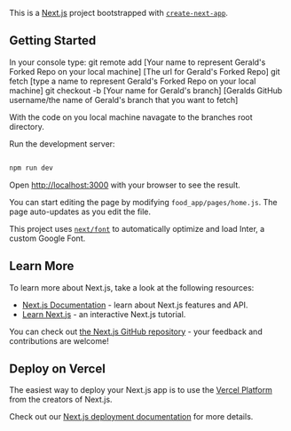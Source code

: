 This is a [Next.js](https://nextjs.org/) project bootstrapped with [`create-next-app`](https://github.com/vercel/next.js/tree/canary/packages/create-next-app).

## Getting Started

In your console type: git remote add [Your name to represent Gerald's Forked Repo on your local machine] [The url for Gerald's Forked Repo]
                      git fetch [type a name to represent Gerald's Forked Repo on your local machine]
                      git checkout -b [Your name for Gerald's branch] [Geralds GitHub username/the name of Gerald's branch that you want to fetch]

With the code on you local machine navagate to the branches root directory. 

Run the development server:

```bash

npm run dev

```

Open [http://localhost:3000](http://localhost:3000) with your browser to see the result.

You can start editing the page by modifying `food_app/pages/home.js`. The page auto-updates as you edit the file.

This project uses [`next/font`](https://nextjs.org/docs/basic-features/font-optimization) to automatically optimize and load Inter, a custom Google Font.

## Learn More

To learn more about Next.js, take a look at the following resources:

- [Next.js Documentation](https://nextjs.org/docs) - learn about Next.js features and API.
- [Learn Next.js](https://nextjs.org/learn) - an interactive Next.js tutorial.

You can check out [the Next.js GitHub repository](https://github.com/vercel/next.js/) - your feedback and contributions are welcome!

## Deploy on Vercel

The easiest way to deploy your Next.js app is to use the [Vercel Platform](https://vercel.com/new?utm_medium=default-template&filter=next.js&utm_source=create-next-app&utm_campaign=create-next-app-readme) from the creators of Next.js.

Check out our [Next.js deployment documentation](https://nextjs.org/docs/deployment) for more details.
